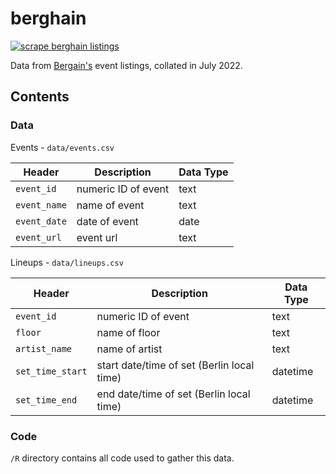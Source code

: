 # berghain

[![scrape berghain listings](https://github.com/ewenme/berghain/actions/workflows/main.yml/badge.svg)](https://github.com/ewenme/berghain/actions/workflows/main.yml)

Data from [Bergain's](http://berghain.de/) event listings, collated in July 2022.

## Contents

### Data

Events - `data/events.csv`

| Header | Description | Data Type |
| --- | --- | --- |
| `event_id` | numeric ID of event | text |
| `event_name` | name of event | text |
| `event_date` | date of event | date |
| `event_url` | event url | text |

Lineups - `data/lineups.csv`

| Header | Description | Data Type |
| --- | --- | --- |
| `event_id` | numeric ID of event | text |
| `floor` | name of floor | text |
| `artist_name` | name of artist | text |
| `set_time_start` | start date/time of set (Berlin local time) | datetime |
| `set_time_end` | end date/time of set (Berlin local time) | datetime |

### Code

`/R` directory contains all code used to gather this data.
